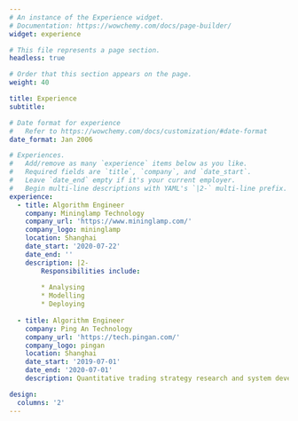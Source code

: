 ```yaml
---
# An instance of the Experience widget.
# Documentation: https://wowchemy.com/docs/page-builder/
widget: experience

# This file represents a page section.
headless: true

# Order that this section appears on the page.
weight: 40

title: Experience
subtitle:

# Date format for experience
#   Refer to https://wowchemy.com/docs/customization/#date-format
date_format: Jan 2006

# Experiences.
#   Add/remove as many `experience` items below as you like.
#   Required fields are `title`, `company`, and `date_start`.
#   Leave `date_end` empty if it's your current employer.
#   Begin multi-line descriptions with YAML's `|2-` multi-line prefix.
experience:
  - title: Algorithm Engineer
    company: Mininglamp Technology
    company_url: 'https://www.mininglamp.com/'
    company_logo: mininglamp
    location: Shanghai
    date_start: '2020-07-22'
    date_end: ''
    description: |2-
        Responsibilities include:
        
        * Analysing
        * Modelling
        * Deploying
        
  - title: Algorithm Engineer
    company: Ping An Technology
    company_url: 'https://tech.pingan.com/'
    company_logo: pingan
    location: Shanghai
    date_start: '2019-07-01'
    date_end: '2020-07-01'
    description: Quantitative trading strategy research and system development.

design:
  columns: '2'
---
```

